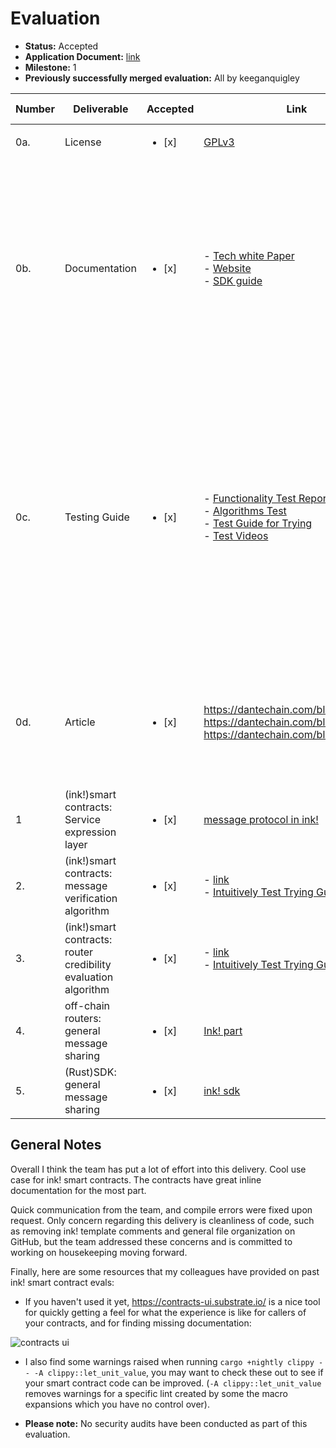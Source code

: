 # Evaluation

- **Status:** Accepted
- **Application Document:** [link](https://github.com/w3f/Grants-Program/blob/master/applications/Dante_Network.md)
- **Milestone:** 1
- **Previously successfully merged evaluation:** All by keeganquigley

| Number | Deliverable | Accepted | Link | Evaluation Notes |
| ------ | ----------- | -------- | ---- |----------------- |
| 0a. | License | <ul><li>[x] </li></ul> | [GPLv3](https://github.com/dantenetwork/protocol-stack-for-ink/blob/feature-evaluation/LICENSE) | |
| 0b. | Documentation | <ul><li>[x] </li></ul> | - [Tech white Paper](https://github.com/dantenetwork/Pitch-Deck/blob/main/Dante%20Network%EF%BC%9AThe%20_Internet%20protocol%20stack_%20of%20Web3.pdf) <br> - [Website](https://www.dantechain.com/) <br> - [SDK guide](https://github.com/dantenetwork/ink-sdk) | - White paper provides detailed descriptions of how the different components will work together. <br> - Website works nicely. <br> - SDK guide explains the call functions and includes examples.|
| 0c. | Testing Guide | <ul><li>[x] </li></ul> | - [Functionality Test Report](https://docs.google.com/document/d/1Mc_VorQ5m5GMMtNKhW_KcI60Pwx681Ur5rjMrp1s38k/edit?usp=sharing) <br> - [Algorithms Test](https://github.com/dantenetwork/protocol-stack-for-ink/tree/main/contracts/algorithm) <br> - [Test Guide for Trying](https://github.com/dantenetwork/cross-chain-demo/tree/main) <br> - [Test Videos](https://dante-network.oss-cn-hangzhou.aliyuncs.com/Prototype_Multichain_SmartContract_invocation%20.mp4) | - `Functionality Test Report` looks good. <br> - `Algorithms Test` runs successfully. <br> - Demo works successfully and all deployed contracts (`greeting`, `oscomputing`, `cross-chain`) run on both Shibuya testnet as well as local `substrate-contracts-node`. | 
| 0d. | Article | <ul><li>[x] </li></ul> | https://dantechain.com/blog/detail/101 <br> https://dantechain.com/blog/detail/103 <br> https://dantechain.com/blog/detail/109 | Articles provide detailed overview of Dante protocol stack and service presentation layer.| 
| 1   | (ink!)smart contracts: Service expression layer | <ul><li>[x] </li></ul> | [message protocol in ink!](https://github.com/dantenetwork/message-ink/tree/develop) | Tests and compiles successfully on local --dev node. | 
| 2.  | (ink!)smart contracts: message verification algorithm | <ul><li>[x] </li></ul> | - [link](https://github.com/dantenetwork/protocol-stack-for-ink/blob/c46af9610cd06b672226967f85d4c10351f787d0/contracts/cross-chain/lib.rs#L296) <br> - [Intuitively Test Trying Guide](https://github.com/dantenetwork/protocol-stack-for-ink/tree/main/contracts/algorithm#message-verification) | Tests and compiles successfully on local --dev node. | 
| 3.  | (ink!)smart contracts: router credibility evaluation algorithm | <ul><li>[x] </li></ul> | - [link](https://github.com/dantenetwork/protocol-stack-for-ink/blob/c46af9610cd06b672226967f85d4c10351f787d0/contracts/cross-chain/lib.rs#L355) <br> - [Intuitively Test Trying Guide](https://github.com/dantenetwork/protocol-stack-for-ink/tree/main/contracts/algorithm#router-evaluation) | Tests and compiles successfully on local --dev node. | 
| 4.  | off-chain routers: general message sharing | <ul><li>[x] </li></ul> | [Ink! part](https://github.com/dantenetwork/protocol-stack-for-ink/tree/green-leaf/leaf) | Looks good. | 
| 5.  | (Rust)SDK: general message sharing | <ul><li>[x] </li></ul> | [ink! sdk](https://github.com/dantenetwork/ink-sdk) | Looks good. | 

## General Notes

Overall I think the team has put a lot of effort into this delivery. Cool use case for ink! smart contracts. The contracts have great inline documentation for the most part.

Quick communication from the team, and compile errors were fixed upon request. Only concern regarding this delivery is cleanliness of code, such as removing ink! template comments and general file organization on GitHub, but the team addressed these concerns and is committed to working on housekeeping moving forward.

Finally, here are some resources that my colleagues have provided on past ink! smart contract evals:

* If you haven't used it yet, https://contracts-ui.substrate.io/ is a nice tool for quickly getting a feel for what the experience is like for callers of your contracts, and for finding missing documentation:

![contracts ui](https://user-images.githubusercontent.com/35080151/186529509-2dcd1da1-0b70-4033-8380-341660aa6f01.png)

* I also find some warnings raised when running `cargo +nightly clippy -- -A clippy::let_unit_value`, you may want to check these out to see if your smart contract code can be improved. (`-A clippy::let_unit_value` removes warnings for a specific lint created by some the macro expansions which you have no control over).

* **Please note:** No security audits have been conducted as part of this evaluation.
